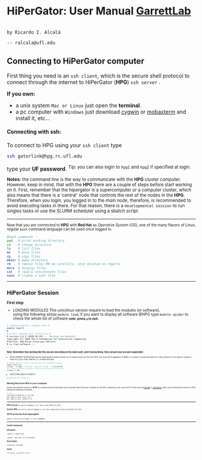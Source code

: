 # HiPerGator: User Manual [GarrettLab](https://www.garrettlab.com/)
                                                                                                       by Ricardo I. Alcalá 
                                                                                                         -- ralcala@ufl.edu

## Connecting to HiPerGator computer
First thing you need is an `ssh client`, which is the secure shell protocol to connect through the internet to HiPerGator  (**HPG**) ``ssh server`` .
 
 **If you own:**
- a unix system ``Mac or Linux`` just open the **terminal**.
- a pc computer with ``Windows`` just download [cygwin](https://www.cygwin.com/) or [mobaxterm](https://mobaxterm.mobatek.net/) and install it, etc... 

#### Connecting with ssh:
To connect to HPG using your `ssh client` type
```bash	
ssh gatorlink@hpg.rc.ufl.edu
```
type your **UF password**.
<sup>Tip:  you can also login to `hpg1` and `hpg2` if specified at login.<sup>

<small>**Notes:** the command line is the way to communicate with the **HPG** cluster computer. However, keep in mind, that with the **HPG** there are a couple of steps before start working on it. First, remember that the hipergator is a supercomputer or a computer cluster, which also means that there is a 'central' node that controls the rest of the nodes in the **HPG**.  Therefore, when you login, you logged in to the _main node_, therefore, is recommended to avoid executing tasks in there. For that reason, there is a `developmental session` to run singles tasks or use the SLURM scheduler using a sbatch script.<small>

--------------------------------------------
Now that you are connected to **HPG** with **Red Hat** as _Operative System_ (OS), one of the many flavors of Linux,  regular ``bash`` command language can be used once logged in. 
```bash
#bash commands
pwd   # print working directory
cd    # change directory
ls    # list files
mv    # move files
cp    # copy files
mkdir # make directory
rm    # remove files ## be carefully, once deleted no regerts
more  # display files
cat   # read & concatenate files
nano  # create a text file
```  

------------------------------
## HiPerGator Session
**First step**
 - LOADING MODULES
This unix/linux version require to load the modules (or software),  
using the following sintax ``module load``, if you want to display all software @HPG type `module spider` to check the whole list of software  <small>**note:  press `q` to exit.** <small>
 ```bash
 # loading modules, example with R
 module load R 
 R
 #'@ This command will initialize R 
 R version 3.6.3 (2020-02-29) -- "Holding the Windsock"
Copyright (C) 2020 The R Foundation for Statistical Computing
Platform: x86_64-pc-linux-gnu (64-bit)
R is free software ...
....
 ```
<small>**Note: Remember that working like this you are executing on the _main node_, and if wrong doing, they can get your account suspended** <small>

 - DEVELOPMENT SESSION
Running the development sessions allow you to request resources from the HPG, one node with _N_ gigabytes of RAM, or _x_ number of nodes and tasks for _t_ time, therefore if you want to request a node to try your code, load the `ufrc` module and type:
```bash
# loading the ufrc module and invoking the development session
module load ufrc      
srundev --mem=8gb --ntasks=1 --cpus-per-task=1 --time=04:00:00
# or symply allocate standard resources specifying the time only  
srundev -t 160  
```
 - EXECUTING SBATCH SCRIPTS
 ```bash
#@ HAVE NOT GET THERE YET 
 ```

 
 ### Moving files from HPG to your computer 
Secure file transfer protocol or **SFTP** is a network protocol that allow you to transfer files from your computer to the HPG, instead you can use an SFTP client such as [FileZilla](https://filezilla-project.org/) or [Cyberduck](https://cyberduck.io/).
Open your terminal and connect to HPG typing the following command:
```bash
# sftp
sftp gatorlink@sftp.rc.ufl.edu
put name_of_your_local_file
get name_of_your_remote_file
```


------
**HPG to local**
`scp gatorlink@hpg.rc.ufl.edu:/home//PATH_TO_FILE .`

**local to HPG** 
`scp myfile gatorlink@hpg.rc.ufl.edu:/home/gatorlinkralcala/PATH_TO_FILE`

### SFTP protocols from hypergator
`module load ncftp`
`ncftpget -R ftp://ADDRESS`

------
#### Useful commands
**job queue**

```
squeue -u gatorlink
```
```
squeue --qos epi <or> plantpath
```

**Association**
```
showAssoc username
```

**quota**
```
lfs quota -g garrett /ufrc
```
